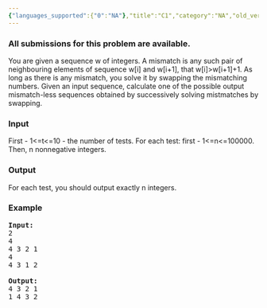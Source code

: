 ```yaml
---
{"languages_supported":{"0":"NA"},"title":"C1","category":"NA","old_version":true,"problem_code":"C1","tags":{"0":"NA"},"layout":"problem"}
---
```


<h3> All submissions for this problem are available. </h3><p>You are given a sequence w of integers. A mismatch is any such pair of neighbouring elements of sequence w[i] and w[i+1], that w[i]&gt;w[i+1]+1.
As long as there is any mismatch, you solve it by swapping the mismatching numbers. Given an input sequence, calculate one of the possible output mismatch-less sequences obtained by successively solving mistmatches by swapping.


<h3>Input</h3>
</p><p>First - 1&lt;=t&lt;=10 - the number of tests. For each test: first - 1&lt;=n&lt;=100000. Then, n nonnegative integers.

<h3>Output</h3>
</p><p>For each test, you should output exactly n integers.

<h3>Example</h3>

<pre>
<b>Input:</b>
2
4
4 3 2 1
4
4 3 1 2

<b>Output:</b>
4 3 2 1
1 4 3 2
</pre></p>    